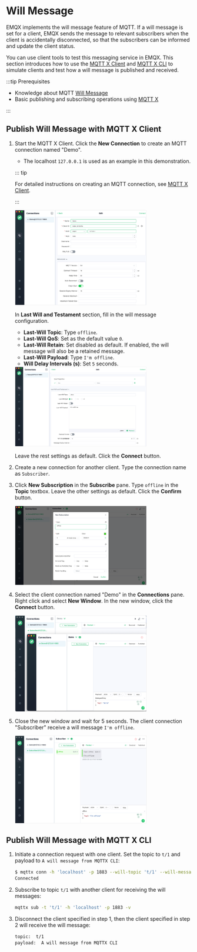 # Will Message

EMQX implements the will message feature of MQTT. If a will message is set for a client, EMQX sends the message to relevant subscribers when the client is accidentally disconnected, so that the subscribers can be informed and update the client status.

You can use client tools to test this messaging service in EMQX. This section introduces how to use the [MQTT X Client](https://mqttx.app/) and [MQTT X CLI](https://mqttx.app/cli) to simulate clients and test how a will message is published and received.

:::tip Prerequisites

- Knowledge about MQTT [Will Message](./mqtt-concepts.md/#will-message)
- Basic publishing and subscribing operations using [MQTT X](./publish-and-subscribe.md)

:::

## Publish Will Message with MQTT X Client

1. Start the MQTT X Client. Click the **New Connection** to create an MQTT connection named "Demo".

   - The localhost `127.0.0.1` is used as an example in this demonstration.

   ::: tip

   For detailed instructions on creating an MQTT connection, see [MQTT X Client](./publish-and-subscribe.md).

   :::

   <img src="./assets/Configure-new-connection-general.png" alt="Configure-new-connection-general" style="zoom:35%;" />

   In **Last Will and Testament** section, fill in the will message configuration.

   - **Last-Will Topic**: Type `offline`.
   - **Last-Will QoS**: Set as the default value `0`.
   - **Last-Will Retain**: Set disabled as default. If enabled, the will message will also be a retained message.
   - **Last-Will Payload**: Type `I'm offline`.
   - **Will Delay Intervals (s)**: Set `5` seconds.

   <img src="./assets/Configure-new-connection-will.png" alt="Configure-new-connection-will" style="zoom:35%;" />

   Leave the rest settings as default. Click the **Connect** button.

2. Create a new connection for another client. Type the connection name as `Subscriber`.

3. Click **New Subscription** in the **Subscribe** pane. Type `offline` in the **Topic** textbox. Leave the other settings as default. Click the **Confirm** button.

   <img src="./assets/Subscribe-will-message.png" alt="Subscribe-will-message" style="zoom:35%;" />

4. Select the client connection named "Demo" in the **Connections** pane. Right click and select **New Window**. In the new window, click the **Connect** button. 

   <img src="./assets/Open-new-window.png" alt="Open-new-window" style="zoom:35%;" />

5. Close the new window and wait for 5 seconds. The client connection "Subscriber" receive a will message `I'm offline`.

   <img src="./assets/Receive-will-message.png" alt="Receive-will-message" style="zoom:35%;" />

   

## Publish Will Message with MQTT X CLI

1. Initiate a connection request with one client. Set the topic to `t/1` and payload to `A will message from MQTTX CLI`:

   ```bash
   $ mqttx conn -h 'localhost' -p 1883 --will-topic 't/1' --will-message 'A will message from MQTTX CLI'
   Connected
   ```

2. Subscribe to topic `t/1` with another client for receiving the will messages:

   ```bash
   mqttx sub -t 't/1' -h 'localhost' -p 1883 -v
   ```

3. Disconnect the client specified in step 1, then the client specified in step 2 will receive the will message:

   ```bash
   topic:  t/1
   payload:  A will message from MQTTX CLI
   ```

